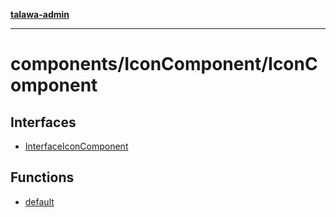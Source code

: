 [**talawa-admin**](../../../README.md)

***

# components/IconComponent/IconComponent

## Interfaces

- [InterfaceIconComponent](interfaces/InterfaceIconComponent.md)

## Functions

- [default](functions/default.md)
